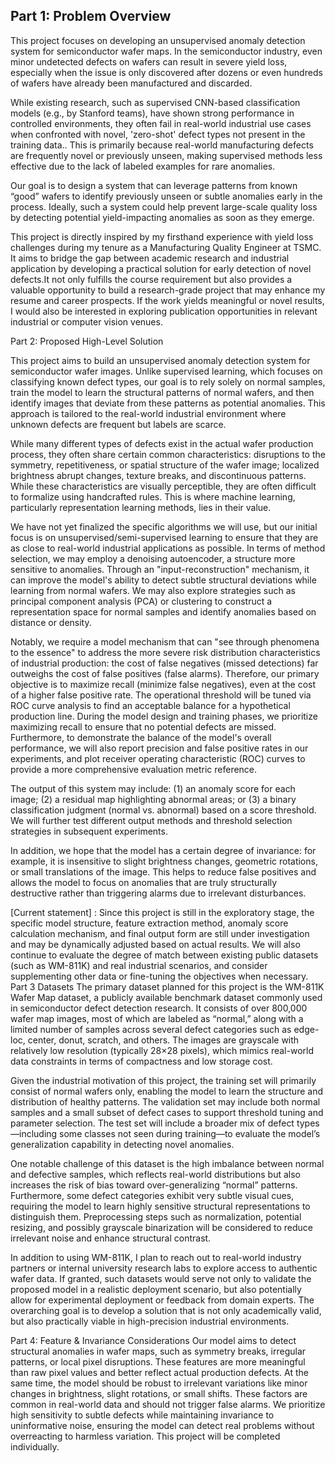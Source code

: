 ## Part 1: Problem Overview

This project focuses on developing an unsupervised anomaly detection system for semiconductor wafer maps. In the semiconductor industry, even minor undetected defects on wafers can result in severe yield loss, especially when the issue is only discovered after dozens or even hundreds of wafers have already been manufactured and discarded. 

While existing research, such as supervised CNN-based classification models (e.g., by Stanford teams), have shown strong performance in controlled environments, they often fail in real-world industrial use cases when confronted with novel, 'zero-shot' defect types not present in the training data.. This is primarily because real-world manufacturing defects are frequently novel or previously unseen, making supervised methods less effective due to the lack of labeled examples for rare anomalies.

Our goal is to design a system that can leverage patterns from known “good” wafers to identify previously unseen or subtle anomalies early in the process. Ideally, such a system could help prevent large-scale quality loss by detecting potential yield-impacting anomalies as soon as they emerge.

This project is directly inspired by my firsthand experience with yield loss challenges during my tenure as a Manufacturing Quality Engineer at TSMC. It aims to bridge the gap between academic research and industrial application by developing a practical solution for early detection of novel defects.It not only fulfills the course requirement but also provides a valuable opportunity to build a research-grade project that may enhance my resume and career prospects. If the work yields meaningful or novel results, I would also be interested in exploring publication opportunities in relevant industrial or computer vision venues.

Part 2: Proposed High-Level Solution 

This project aims to build an unsupervised anomaly detection system for semiconductor wafer images. Unlike supervised learning, which focuses on classifying known defect types, our goal is to rely solely on normal samples, train the model to learn the structural patterns of normal wafers, and then identify images that deviate from these patterns as potential anomalies. This approach is tailored to the real-world industrial environment where unknown defects are frequent but labels are scarce.

While many different types of defects exist in the actual wafer production process, they often share certain common characteristics: disruptions to the symmetry, repetitiveness, or spatial structure of the wafer image; localized brightness abrupt changes, texture breaks, and discontinuous patterns. While these characteristics are visually perceptible, they are often difficult to formalize using handcrafted rules. This is where machine learning, particularly representation learning methods, lies in their value.

We have not yet finalized the specific algorithms we will use, but our initial focus is on unsupervised/semi-supervised learning to ensure that they are as close to real-world industrial applications as possible. In terms of method selection, we may employ a denoising autoencoder, a structure more sensitive to anomalies. Through an "input-reconstruction" mechanism, it can improve the model's ability to detect subtle structural deviations while learning from normal wafers. We may also explore strategies such as principal component analysis (PCA) or clustering to construct a representation space for normal samples and identify anomalies based on distance or density.

Notably, we require a model mechanism that can "see through phenomena to the essence" to address the more severe risk distribution characteristics of industrial production: the cost of false negatives (missed detections) far outweighs the cost of false positives (false alarms). Therefore, our primary objective is to maximize recall (minimize false negatives), even at the cost of a higher false positive rate. The operational threshold will be tuned via ROC curve analysis to find an acceptable balance for a hypothetical production line. During the model design and training phases, we prioritize maximizing recall to ensure that no potential defects are missed. Furthermore, to demonstrate the balance of the model's overall performance, we will also report precision and false positive rates in our experiments, and plot receiver operating characteristic (ROC) curves to provide a more comprehensive evaluation metric reference.

The output of this system may include: (1) an anomaly score for each image; (2) a residual map highlighting abnormal areas; or (3) a binary classification judgment (normal vs. abnormal) based on a score threshold. We will further test different output methods and threshold selection strategies in subsequent experiments.

In addition, we hope that the model has a certain degree of invariance: for example, it is insensitive to slight brightness changes, geometric rotations, or small translations of the image. This helps to reduce false positives and allows the model to focus on anomalies that are truly structurally destructive rather than triggering alarms due to irrelevant disturbances.

[Current statement] : Since this project is still in the exploratory stage, the specific model structure, feature extraction method, anomaly score calculation mechanism, and final output form are still under investigation and may be dynamically adjusted based on actual results. We will also continue to evaluate the degree of match between existing public datasets (such as WM-811K) and real industrial scenarios, and consider supplementing other data or fine-tuning the objectives when necessary.
Part 3 Datasets
The primary dataset planned for this project is the WM-811K Wafer Map dataset, a publicly available benchmark dataset commonly used in semiconductor defect detection research. It consists of over 800,000 wafer map images, most of which are labeled as “normal,” along with a limited number of samples across several defect categories such as edge-loc, center, donut, scratch, and others. The images are grayscale with relatively low resolution (typically 28×28 pixels), which mimics real-world data constraints in terms of compactness and low storage cost.

Given the industrial motivation of this project, the training set will primarily consist of normal wafers only, enabling the model to learn the structure and distribution of healthy patterns. The validation set may include both normal samples and a small subset of defect cases to support threshold tuning and parameter selection. The test set will include a broader mix of defect types—including some classes not seen during training—to evaluate the model’s generalization capability in detecting novel anomalies.

One notable challenge of this dataset is the high imbalance between normal and defective samples, which reflects real-world distributions but also increases the risk of bias toward over-generalizing “normal” patterns. Furthermore, some defect categories exhibit very subtle visual cues, requiring the model to learn highly sensitive structural representations to distinguish them. Preprocessing steps such as normalization, potential resizing, and possibly grayscale binarization will be considered to reduce irrelevant noise and enhance structural contrast.

In addition to using WM-811K, I plan to reach out to real-world industry partners or internal university research labs to explore access to authentic wafer data. If granted, such datasets would serve not only to validate the proposed model in a realistic deployment scenario, but also potentially allow for experimental deployment or feedback from domain experts. The overarching goal is to develop a solution that is not only academically valid, but also practically viable in high-precision industrial environments.

Part 4: Feature & Invariance Considerations
Our model aims to detect structural anomalies in wafer maps, such as symmetry breaks, irregular patterns, or local pixel disruptions. These features are more meaningful than raw pixel values and better reflect actual production defects.
At the same time, the model should be robust to irrelevant variations like minor changes in brightness, slight rotations, or small shifts. These factors are common in real-world data and should not trigger false alarms.
We prioritize high sensitivity to subtle defects while maintaining invariance to uninformative noise, ensuring the model can detect real problems without overreacting to harmless variation.
This project will be completed individually.



